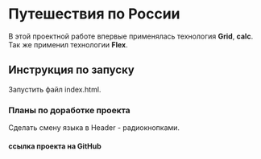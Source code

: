 # Путешествия по России
В этой проектной работе впервые применялась технология **Grid**, **calc**.
Так же применил технологии **Flex**.

## Инструкция по запуску
Запустить файл index.html.

### Планы по доработке проекта
Сделать смену языка в Header - радиокнопками.

#### ссылка проекта на GitHub
